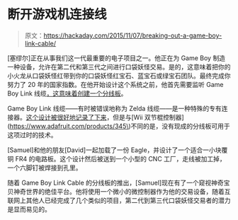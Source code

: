 # 断开游戏机连接线

> 原文：<https://hackaday.com/2015/11/07/breaking-out-a-game-boy-link-cable/>

[塞缪尔]正在从事我们这一代最重要的电子项目之一。他正在为 Game Boy 制造一种设备，允许在第二代和第三代之间进行口袋妖怪交易。是的，这意味着把你的小火龙从口袋妖怪红带到你的口袋妖怪红宝石、蓝宝石或绿宝石团队。最终完成你努力了 20 年的国家指数。在他开始设计这个系统之前，他首先需要监听 Game Boy Link 线缆[，这意味着创建一个分线板](http://obskyr.io/lanette/devlog/making-a-game-boy-link-cable-breakout-board/)。

Game Boy Link 线缆——有时被错误地称为 Zelda 线缆——是一种特殊的专有连接器。[这个设计被很好地记录了下来](http://www.hardwarebook.info/Game_Boy_Link)，但是与[Wii 双节棍控制器](https://www.adafruit.com/products/345\)不同的是，没有现成的分线板可用于这项过时的技术。

[Samuel]和他的朋友[David]一起加载了一份 Eagle，并设计了一个适合一小块覆铜 FR4 的电路板。这个设计然后被送到一个小型的 CNC 工厂，走线被加工掉，一个六脚钉被焊接到孔里。

随着 Game Boy Link Cable 的分线板的推出，[Samuel]现在有了一个窥视神奇宝贝神奇世界的绝佳平台。他将使用一个微小的微控制器作为他的交易设备，随着互联网上其他人已经完成了几个类似的项目，第二代到第三代口袋妖怪交易者的潜力是显而易见的。